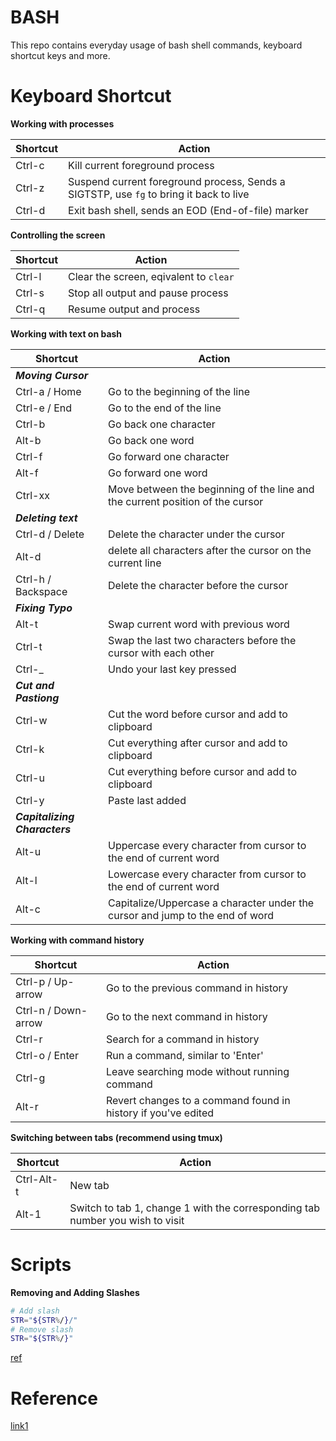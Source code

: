 # BASH

This repo contains everyday usage of bash shell commands, keyboard shortcut keys and more.

# Keyboard Shortcut  
**Working with processes**

Shortcut | Action
---|---
Ctrl-c | Kill current foreground process
Ctrl-z | Suspend current foreground process, Sends a SIGTSTP, use `fg` to bring it back to live
Ctrl-d | Exit bash shell, sends an EOD (End-of-file) marker

**Controlling the screen**

Shortcut | Action
---|---
Ctrl-l | Clear the screen, eqivalent to `clear`
Ctrl-s | Stop all output and pause process
Ctrl-q | Resume output and process

**Working with text on bash**

Shortcut | Action
--- | ---
**_Moving Cursor_** |
Ctrl-a / Home | Go to the beginning of the line
Ctrl-e / End | Go to the end of the line
Ctrl-b | Go back one character
Alt-b | Go back one word
Ctrl-f | Go forward one character
Alt-f | Go forward one word
Ctrl-xx | Move between the beginning of the line and the current position of the cursor
**_Deleting text_** |
Ctrl-d / Delete | Delete the character under the cursor
Alt-d | delete all characters after the cursor on the current line
Ctrl-h / Backspace | Delete the character before the cursor
**_Fixing Typo_** |
Alt-t | Swap current word with previous word
Ctrl-t | Swap the last two characters before the cursor with each other
Ctrl-_ | Undo your last key pressed
**_Cut and Pastiong_** |
Ctrl-w | Cut the word before cursor and add to clipboard
Ctrl-k | Cut everything after cursor and add to clipboard
Ctrl-u | Cut everything before cursor and add to clipboard
Ctrl-y | Paste last added
**_Capitalizing Characters_** |
Alt-u | Uppercase every character from cursor to the end of current word
Alt-l | Lowercase every character from cursor to the end of current word
Alt-c | Capitalize/Uppercase a character under the cursor and jump to the end of word

**Working with command history**

Shortcut | Action
---|---
Ctrl-p / Up-arrow | Go to the previous command in history
Ctrl-n / Down-arrow | Go to the next command in history
Ctrl-r | Search for a command in history
Ctrl-o / Enter | Run a command, similar to 'Enter'
Ctrl-g | Leave searching mode without running command
Alt-r | Revert changes to a command found in history if you've edited

**Switching between tabs (recommend using tmux)**

Shortcut | Action
---|---
Ctrl-Alt-t | New tab
Alt-1 | Switch to tab 1, change 1 with the corresponding tab number you wish to visit

# Scripts

**Removing and Adding Slashes**
```bash
# Add slash
STR="${STR%/}/"
# Remove slash
STR="${STR%/}"
```
[ref](https://gist.github.com/luciomartinez/c322327605d40f86ee0c)

# Reference  
[link1](https://www.howtogeek.com/howto/ubuntu/keyboard-shortcuts-for-bash-command-shell-for-ubuntu-debian-suse-redhat-linux-etc/)  
